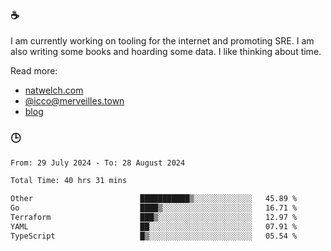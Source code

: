 ### ☕

I am currently working on tooling for the internet and promoting SRE. I am also writing some books and hoarding some data. I like thinking about time. 

Read more:

 - [natwelch.com](https://natwelch.com)
 - [@icco@merveilles.town](https://merveilles.town/@icco)
 - [blog](https://writing.natwelch.com)

### 🕒

<!--START_SECTION:waka-->

```txt
From: 29 July 2024 - To: 28 August 2024

Total Time: 40 hrs 31 mins

Other                        ███████████▒░░░░░░░░░░░░░   45.89 %
Go                           ████▒░░░░░░░░░░░░░░░░░░░░   16.71 %
Terraform                    ███▒░░░░░░░░░░░░░░░░░░░░░   12.97 %
YAML                         ██░░░░░░░░░░░░░░░░░░░░░░░   07.91 %
TypeScript                   █▒░░░░░░░░░░░░░░░░░░░░░░░   05.54 %
```

<!--END_SECTION:waka-->
